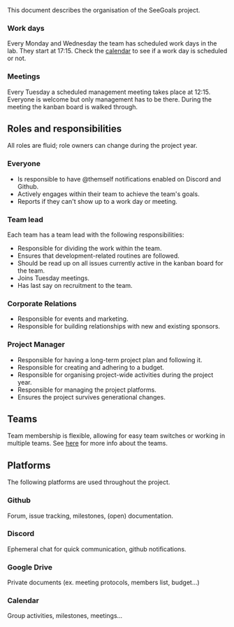 This document describes the organisation of the SeeGoals project.

### Work days
Every Monday and Wednesday the team has scheduled work days in the lab. They start at 17:15. Check the [calendar](https://calendar.google.com/calendar/embed?src=c_16561b0de3057698f808168c397e9d91f5817412c2013ef85e0d6bb078e66641%40group.calendar.google.com&ctz=Europe%2FBerlin) to see if a work day is scheduled or not.

### Meetings
Every Tuesday a scheduled management meeting takes place at 12:15. Everyone is welcome but only management has to be there. During the meeting the kanban board is walked through.

## Roles and responsibilities
All roles are fluid; role owners can change during the project year.

### Everyone
- Is responsible to have @themself notifications enabled on Discord and Github.
- Actively engages within their team to achieve the team's goals.
- Reports if they can't show up to a work day or meeting.

### Team lead
Each team has a team lead with the following responsibilities:
- Responsible for dividing the work within the team.
- Ensures that development-related routines are followed.
- Should be read up on all issues currently active in the kanban board for the team.
- Joins Tuesday meetings.
- Has last say on recruitment to the team.

### Corporate Relations
- Responsible for events and marketing.
- Responsible for building relationships with new and existing sponsors.

### Project Manager
- Responsible for having a long-term project plan and following it.
- Responsible for creating and adhering to a budget.
- Responsible for organising project-wide activities during the project year.
- Responsible for managing the project platforms.
- Ensures the project survives generational changes.

## Teams
Team membership is flexible, allowing for easy team switches or working in multiple teams. See [here](https://fiarobotics.se/index.php/seegoals/) for more info about the teams.

## Platforms
The following platforms are used throughout the project.

### Github
Forum, issue tracking, milestones, (open) documentation.

### Discord
Ephemeral chat for quick communication, github notifications.

### Google Drive
Private documents (ex. meeting protocols, members list, budget...)

### Calendar
Group activities, milestones, meetings...